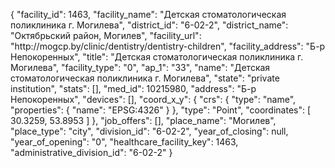 {
    "facility_id": 1463,
    "facility_name": "Детская стоматологическая поликлиника г. Могилева",
    "district_id": "6-02-2",
    "district_name": "Октябрьский район, Могилев",
    "facility_url": "http:\/\/mogcp.by\/clinic\/dentistry\/dentistry-children",
    "facility_address": "Б-р Непокоренных",
    "title": "Детская стоматологическая поликлиника г. Могилева",
    "facility_type": "0",
    "ap_1": "33",
    "name": "Детская стоматологическая поликлиника г. Могилева",
    "state": "private institution",
    "stats": [],
    "med_id": 10215980,
    "address": "Б-р Непокоренных",
    "devices": [],
    "coord_x_y": {
        "crs": {
            "type": "name",
            "properties": {
                "name": "EPSG:4326"
            }
        },
        "type": "Point",
        "coordinates": [
            30.3259,
            53.8953
        ]
    },
    "job_offers": [],
    "place_name": "Могилев",
    "place_type": "city",
    "division_id": "6-02-2",
    "year_of_closing": null,
    "year_of_opening": "0",
    "healthcare_facility_key": 1463,
    "administrative_division_id": "6-02-2"
}